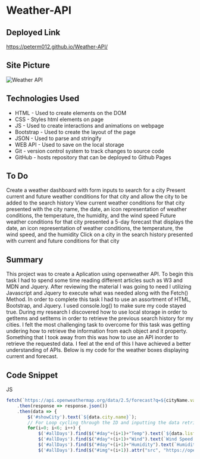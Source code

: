 # Weather-API

## Deployed Link
https://peterm012.github.io/Weather-API/

## Site Picture
![Weather API](https://user-images.githubusercontent.com/110750833/194931693-12d6ee90-52ee-4db1-bf87-7f119861a0f8.gif)



## Technologies Used
- HTML - Used to create elements on the DOM
- CSS - Styles html elements on page
- JS - Used to create interactions and animations on webpage
- Bootstrap - Used to create the layout of the page
- JSON - Used to parse and stringify  
- WEB API - Used to save on the local storage
- Git - version control system to track changes to source code
- GitHub - hosts repository that can be deployed to Github Pages

## To Do
Create a weather dashboard with form inputs to search for a city
Present current and future weather conditions for that city and allow the city to be added to the search history
View current weather conditions for that city presented with the city name, the date, an icon representation of weather conditions, the temperature, the humidity, and the wind speed
Future weather conditions for that city presented a 5-day forecast that displays the date, an icon representation of weather conditions, the temperature, the wind speed, and the humidity
Click on a city in the search history presented with current and future conditions for that city

## Summary 
This project was to create a  Aplication using openweather API. To begin this task I had to spend some time reading different articles such as W3 and MDN and Jquery. After reviewing the material I was going to need I utilizing Javascript and Jquery to execute what was needed along with the Fetch() Method. In order to complete this task I had to use an assortment of HTML, Bootstrap, and Jquery. I used console.log() to make sure my code stayed true. During my research I discovered how to use local storage in order to getItems and setItems in order to retrieve the previous search history for my cities. I felt the most challenging task to overcome for this task was getting undering how to retrieve the information from each object and it property. Something that I took away from this was how to use an API inorder to retrieve the requested data. I feel at the end of this I have achieved a better understanding of APIs. Below is my code for the weather boxes displaying current and forecast.

## Code Snippet
JS
```js
fetch(`https://api.openweathermap.org/data/2.5/forecast?q=${cityName.value}&units=imperial&appid=3bf63872572076ceaf9bd983d73eb7e7`)
    .then(response => response.json())
    .then(data => {
        $('#showCity').text(`${data.city.name}`);
        // For Loop cycling through the ID and inputting the data retrieved from the API into the current and forecast elements
        for(i=0; i<6; i++) {
            $('#allDays').find($("#day"+(i+1)+"Temp").text(`${data.list[i].main.temp} °F`));
            $('#allDays').find($("#day"+(i+1)+"Wind").text(`Wind Speed: ${data.list[i].wind.speed}`));
            $('#allDays').find($("#day"+(i+1)+"Humidity").text(`Humidity: ${data.list[i].main.humidity}%`));
            $('#allDays').find($("#img"+(i+1)).attr("src", "https://openweathermap.org/img/wn/" + data.list[i].weather[0].icon + ".png"));
```
